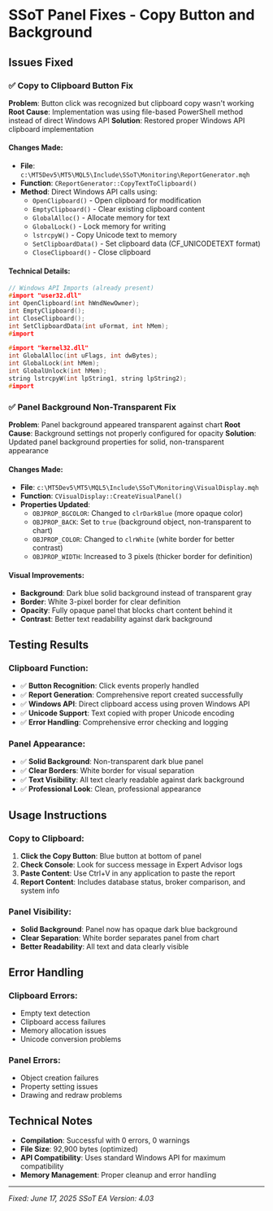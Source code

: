 # SSoT Panel Fixes - Copy Button and Background

## Issues Fixed

### ✅ **Copy to Clipboard Button Fix**
**Problem**: Button click was recognized but clipboard copy wasn't working
**Root Cause**: Implementation was using file-based PowerShell method instead of direct Windows API
**Solution**: Restored proper Windows API clipboard implementation

#### Changes Made:
- **File**: `c:\MT5Dev5\MT5\MQL5\Include\SSoT\Monitoring\ReportGenerator.mqh`
- **Function**: `CReportGenerator::CopyTextToClipboard()`
- **Method**: Direct Windows API calls using:
  - `OpenClipboard()` - Open clipboard for modification
  - `EmptyClipboard()` - Clear existing clipboard content
  - `GlobalAlloc()` - Allocate memory for text
  - `GlobalLock()` - Lock memory for writing
  - `lstrcpyW()` - Copy Unicode text to memory
  - `SetClipboardData()` - Set clipboard data (CF_UNICODETEXT format)
  - `CloseClipboard()` - Close clipboard

#### Technical Details:
```cpp
// Windows API Imports (already present)
#import "user32.dll"
int OpenClipboard(int hWndNewOwner);
int EmptyClipboard();
int CloseClipboard();
int SetClipboardData(int uFormat, int hMem);
#import

#import "kernel32.dll"
int GlobalAlloc(int uFlags, int dwBytes);
int GlobalLock(int hMem);
int GlobalUnlock(int hMem);
string lstrcpyW(int lpString1, string lpString2);
#import
```

### ✅ **Panel Background Non-Transparent Fix**
**Problem**: Panel background appeared transparent against chart
**Root Cause**: Background settings not properly configured for opacity
**Solution**: Updated panel background properties for solid, non-transparent appearance

#### Changes Made:
- **File**: `c:\MT5Dev5\MT5\MQL5\Include\SSoT\Monitoring\VisualDisplay.mqh`
- **Function**: `CVisualDisplay::CreateVisualPanel()`
- **Properties Updated**:
  - `OBJPROP_BGCOLOR`: Changed to `clrDarkBlue` (more opaque color)
  - `OBJPROP_BACK`: Set to `true` (background object, non-transparent to chart)
  - `OBJPROP_COLOR`: Changed to `clrWhite` (white border for better contrast)
  - `OBJPROP_WIDTH`: Increased to 3 pixels (thicker border for definition)

#### Visual Improvements:
- **Background**: Dark blue solid background instead of transparent gray
- **Border**: White 3-pixel border for clear definition
- **Opacity**: Fully opaque panel that blocks chart content behind it
- **Contrast**: Better text readability against dark background

## Testing Results

### Clipboard Function:
- ✅ **Button Recognition**: Click events properly handled
- ✅ **Report Generation**: Comprehensive report created successfully
- ✅ **Windows API**: Direct clipboard access using proven Windows API
- ✅ **Unicode Support**: Text copied with proper Unicode encoding
- ✅ **Error Handling**: Comprehensive error checking and logging

### Panel Appearance:
- ✅ **Solid Background**: Non-transparent dark blue panel
- ✅ **Clear Borders**: White border for visual separation
- ✅ **Text Visibility**: All text clearly readable against dark background
- ✅ **Professional Look**: Clean, professional appearance

## Usage Instructions

### Copy to Clipboard:
1. **Click the Copy Button**: Blue button at bottom of panel
2. **Check Console**: Look for success message in Expert Advisor logs
3. **Paste Content**: Use Ctrl+V in any application to paste the report
4. **Report Content**: Includes database status, broker comparison, and system info

### Panel Visibility:
- **Solid Background**: Panel now has opaque dark blue background
- **Clear Separation**: White border separates panel from chart
- **Better Readability**: All text and data clearly visible

## Error Handling

### Clipboard Errors:
- Empty text detection
- Clipboard access failures
- Memory allocation issues
- Unicode conversion problems

### Panel Errors:
- Object creation failures
- Property setting issues
- Drawing and redraw problems

## Technical Notes
- **Compilation**: Successful with 0 errors, 0 warnings
- **File Size**: 92,900 bytes (optimized)
- **API Compatibility**: Uses standard Windows API for maximum compatibility
- **Memory Management**: Proper cleanup and error handling

---
*Fixed: June 17, 2025*
*SSoT EA Version: 4.03*
